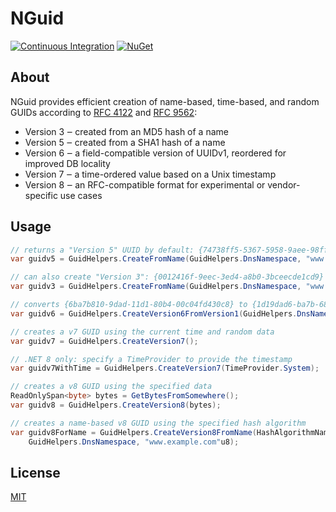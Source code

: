 # NGuid

[![Continuous Integration](https://github.com/bgrainger/NGuid/actions/workflows/ci.yaml/badge.svg)](https://github.com/bgrainger/NGuid/actions/workflows/ci.yaml)
[![NuGet](https://img.shields.io/nuget/v/NGuid)](https://www.nuget.org/packages/NGuid)

## About

NGuid provides efficient creation of name-based, time-based, and random GUIDs according to
[RFC 4122](https://www.rfc-editor.org/rfc/rfc4122)
and [RFC 9562](https://www.rfc-editor.org/rfc/rfc9562):

* Version 3 ‒ created from an MD5 hash of a name
* Version 5 ‒ created from a SHA1 hash of a name
* Version 6 ‒ a field-compatible version of UUIDv1, reordered for improved DB locality
* Version 7 ‒ a time-ordered value based on a Unix timestamp
* Version 8 ‒ an RFC-compatible format for experimental or vendor-specific use cases

## Usage

```csharp
// returns a "Version 5" UUID by default: {74738ff5-5367-5958-9aee-98fffdcd1876}
var guidv5 = GuidHelpers.CreateFromName(GuidHelpers.DnsNamespace, "www.example.org"u8);

// can also create "Version 3": {0012416f-9eec-3ed4-a8b0-3bceecde1cd9}
var guidv3 = GuidHelpers.CreateFromName(GuidHelpers.DnsNamespace, "www.example.org"u8, version: 3);

// converts {6ba7b810-9dad-11d1-80b4-00c04fd430c8} to {1d19dad6-ba7b-6810-80b4-00c04fd430c8}
var guidv6 = GuidHelpers.CreateVersion6FromVersion1(GuidHelpers.DnsNamespace);

// creates a v7 GUID using the current time and random data
var guidv7 = GuidHelpers.CreateVersion7();

// .NET 8 only: specify a TimeProvider to provide the timestamp
var guidv7WithTime = GuidHelpers.CreateVersion7(TimeProvider.System);

// creates a v8 GUID using the specified data
ReadOnlySpan<byte> bytes = GetBytesFromSomewhere();
var guidv8 = GuidHelpers.CreateVersion8(bytes);

// creates a name-based v8 GUID using the specified hash algorithm
var guidv8ForName = GuidHelpers.CreateVersion8FromName(HashAlgorithmName.SHA256,
    GuidHelpers.DnsNamespace, "www.example.com"u8);
```

## License

[MIT](https://github.com/bgrainger/NGuid/blob/master/LICENSE)
